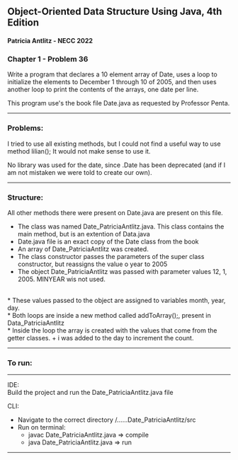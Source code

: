 <h2> Object-Oriented Data Structure Using Java, 4th Edition </h2>

<h4>Patricia Antlitz - NECC 2022</h4>

<h3> Chapter 1 - Problem 36 </h3>

Write a program that declares a 10 element array of Date, uses a loop to initialize the elements to December 1 through 10 of 2005, and then uses another loop to print the contents of the arrays, one date per line.

This program use's the book file Date.java as requested by Professor Penta.
<hr>
<h3>Problems:</h3>

I tried to use all existing methods, but I could not find a useful way to use method lilian();
It would not make sense to use it.

No library was used for the date, since .Date has been deprecated (and if I am not mistaken we were told to create our own).

<hr>
<h3>Structure:</h3>
All other methods there were present on Date.java are present on this file.

* The class was named Date_PatriciaAntlitz.java. This class contains the main method, but is an extention of Data.java<br>
* Date.java file is an exact copy of the Date class from the book<br>
* An array of Date_PatriciaAntlitz was created.<br> 
* The class constructor passes the parameters of the super class constructor, but reassigns the value o year to 2005
* The object Date_PatriciaAntlitz was passed with parameter values 12, 1, 2005. MINYEAR wis not used.
<br>
* These values passed to the object are assigned to variables month, year, day.<br>
* Both loops are inside a new method called addToArray();, present in Data_PatriciaAntlitz<br>
* Inside the loop the array is created with the values that come from the getter classes. + i was added to the day to increment the count.<br>

<hr>
<h3>To run:</h3>
<hr>

IDE:<br>
Build the project and run the Date_PatriciaAntlitz.java file

CLI:<br>
* Navigate to the correct directory /......Date_PatriciaAntlitz/src <br>
* Run on terminal:
    * javac Date_PatriciaAntlitz.java => compile
    * java Date_PatriciaAntlitz.java => run
    
<hr>
